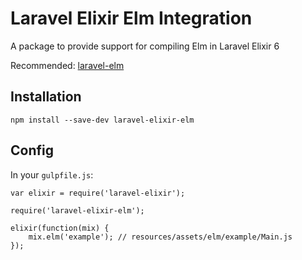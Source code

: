 # Laravel Elixir Elm Integration

A package to provide support for compiling Elm in Laravel Elixir 6

Recommended: [laravel-elm](https://github.com/tightenco/laravel-elm)

## Installation

```
npm install --save-dev laravel-elixir-elm
```

## Config

In your `gulpfile.js`:

```
var elixir = require('laravel-elixir');

require('laravel-elixir-elm');

elixir(function(mix) {
    mix.elm('example'); // resources/assets/elm/example/Main.js
});
```
